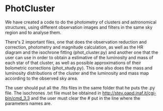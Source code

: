 # PhotCluster
We have created a code to do the photometry of clusters and astronomical structures, using different observation images and filters in the same sky region and to analyse them.

There's 2 important files, one that does the observation reduction and correction, photometry and magnitude calculation, as well as the HR diagram and the isochrone fitting (phot_cluster.py) and another one that the user can use in order to obtain a estimative of the luminosity and mass of each star of that cluster, as well as possible approximations of their bolometric corrections (phot_study.py). This one also does the mass and luminosity distributions of the cluster and the luminosity and mass map according to the observed sky area.

The user should put all the .fits files in the same folder that he puts the .py file. The isochrones .txt file must be obtained in http://stev.oapd.inaf.it/cgi-bin/cmd_3.3 and the user must clear the # put in the line where the parameters names are.

